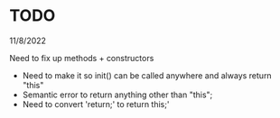 # TODO

11/8/2022

Need to fix up methods + constructors

* Need to make it so init() can be called anywhere and always return "this"
* Semantic error to return anything other than "this";
* Need to convert 'return;' to return this;'
